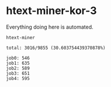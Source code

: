 # htext-miner-kor-3

Everything doing here is automated.

```
htext-miner

total: 3016/9855 (30.603754439370878%)

job0: 546
job1: 635
job2: 589
job3: 651
job4: 595
```